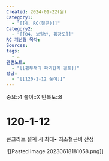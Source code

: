 ```yaml
---
Created: 2024-01-22(월)
Category1:
  - "[[4. RC(철콘)]]"
Category2:
  - "[[04. 보일반, 휨강도]]"
RC 계산형 목차: 
Sources: 
tags:
  - ✏️
관련노트:
  - "[[휨부재의 파괴한계 검토]]"
정답:
  - "[[120-1-12 풀이]]"
---
```

중요::4
풀이::X
반복도::8

#  120-1-12


콘크리트 설계 시 최대• 최소철근비 산정

![[Pasted image 20230618181058.png]]